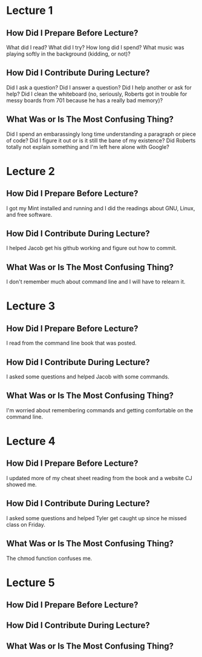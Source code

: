 # Lecture 1

## How Did I Prepare Before Lecture?

What did I read?  What did I try?  How long did I spend?
What music was playing softly in the background (kidding, or not)?

## How Did I Contribute During Lecture?

Did I ask a question?  Did I answer a question?  Did I help another or
ask for help? Did I clean the whiteboard (no, seriously, Roberts got
in trouble for messy boards from 701 because he has a really bad memory)?

## What Was or Is The Most Confusing Thing?

Did I spend an embarassingly long time understanding a paragraph or
piece of code?  Did I figure it out or is it still the bane of my 
existence?  Did Roberts totally not explain something and I'm left here
alone with Google?

# Lecture 2

## How Did I Prepare Before Lecture?

I got my Mint installed and running and I did the readings about GNU, Linux, and free software.

## How Did I Contribute During Lecture?

I helped Jacob get his github working and figure out how to commit.

## What Was or Is The Most Confusing Thing?

I don't remember much about command line and I will have to relearn it.

# Lecture 3

## How Did I Prepare Before Lecture?

I read from the command line book that was posted.

## How Did I Contribute During Lecture?

I asked some questions and helped Jacob with some commands.

## What Was or Is The Most Confusing Thing?

I'm worried about remembering commands and getting comfortable on the command line.

# Lecture 4

## How Did I Prepare Before Lecture?

I updated more of my cheat sheet reading from the book and a website CJ showed me.

## How Did I Contribute During Lecture?

I asked some questions and helped Tyler get caught up since he missed class on Friday.

## What Was or Is The Most Confusing Thing?

The chmod function confuses me.

# Lecture 5

## How Did I Prepare Before Lecture?

## How Did I Contribute During Lecture?

## What Was or Is The Most Confusing Thing?
